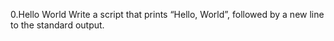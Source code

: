 0.Hello World
Write a script that prints “Hello, World”, followed by a new line to the standard output.
